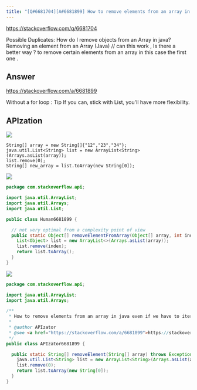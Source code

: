 ```yaml
---
title: "[Q#6681704][A#6681899] How to remove elements from an array in java even if we have to iterate over array or can we do it directly?"
---
```


https://stackoverflow.com/q/6681704

Possible Duplicates:
How do I remove objects from an Array in java?
Removing an element from an Array (Java)
// can this work , Is there a better way ? to remove certain elements from an array in this case the first one .

## Answer

https://stackoverflow.com/a/6681899

Without a for loop :
Tip
  If you can, stick with List, you&#x27;ll have more flexibility.

## APIzation

<div class="code-3columns-row">

<div class="code-3columns-column">

<div><img src="/stackoverflow.png" /></div>

```plain
String[] array = new String[]{"12","23","34"};
java.util.List<String> list = new ArrayList<String>(Arrays.asList(array));
list.remove(0);
String[] new_array = list.toArray(new String[0]);
```

</div>

<div class="code-3columns-column">

<div><img src="/human.png" /></div>

```java
package com.stackoverflow.api;

import java.util.ArrayList;
import java.util.Arrays;
import java.util.List;

public class Human6681899 {

  // not very optimal from a complexity point of view
  public static Object[] removeElementFromArray(Object[] array, int index) {
    List<Object> list = new ArrayList<>(Arrays.asList(array));
    list.remove(index);
    return list.toArray();
  }
}

```

</div>

<div class="code-3columns-column">

<div><img src="/apizator.png" /></div>

```java
package com.stackoverflow.api;

import java.util.ArrayList;
import java.util.Arrays;

/**
 * How to remove elements from an array in java even if we have to iterate over array or can we do it directly?
 *
 * @author APIzator
 * @see <a href="https://stackoverflow.com/a/6681899">https://stackoverflow.com/a/6681899</a>
 */
public class APIzator6681899 {

  public static String[] removeElement(String[] array) throws Exception {
    java.util.List<String> list = new ArrayList<String>(Arrays.asList(array));
    list.remove(0);
    return list.toArray(new String[0]);
  }
}

```

</div>

</div>